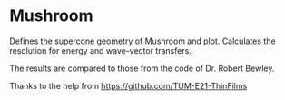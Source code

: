 # Mushroom

Defines the supercone geometry of Mushroom and plot. Calculates the resolution for energy and wave-vector transfers.

The results are compared to those from the code of Dr. Robert Bewley.

Thanks to the help from https://github.com/TUM-E21-ThinFilms
